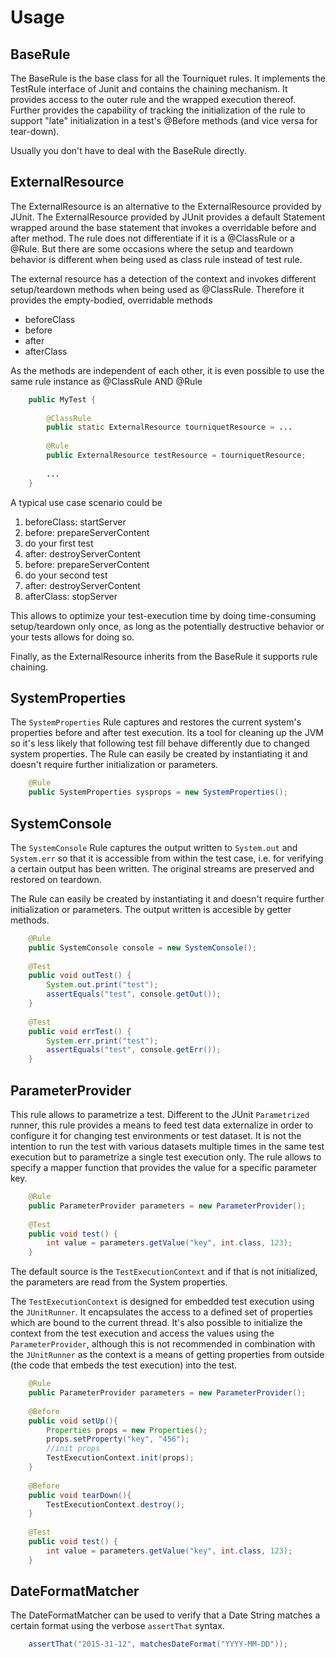 Usage
=====

BaseRule
-----------------------------------

The BaseRule is the base class for all the Tourniquet rules. It implements the TestRule 
interface of Junit and contains the chaining mechanism. It provides access to the outer rule and the wrapped execution 
thereof. Further provides the capability of tracking the initialization of the rule to support "late" initialization 
in a test's @Before methods (and vice versa for tear-down).

Usually you don't have to deal with the BaseRule directly.

ExternalResource
-------------------------------------------

The ExternalResource is an alternative to the ExternalResource provided by JUnit. The 
ExternalResource provided by JUnit provides a default Statement wrapped around the base statement that invokes a 
overridable before and after method. The rule does not differentiate if it is a @ClassRule or a @Rule. But there are 
some occasions where the setup and teardown behavior is different when being used as class rule instead of test rule.

The external resource has a detection of the context and invokes different setup/teardown methods when being used as 
@ClassRule. Therefore it provides the empty-bodied, overridable methods

- beforeClass
- before
- after
- afterClass

As the methods are independent of each other, it is even possible to use the same rule instance as @ClassRule AND @Rule

```java
    public MyTest {
 
        @ClassRule
        public static ExternalResource tourniquetResource = ...
         
        @Rule
        public ExternalResource testResource = tourniquetResource;
         
        ...
    }
```

A typical use case scenario could be

1. beforeClass: startServer
2. before: prepareServerContent
3. do your first test
4. after: destroyServerContent
5. before: prepareServerContent
6. do your second test
7. after: destroyServerContent
8. afterClass: stopServer

This allows to optimize your test-execution time by doing time-consuming setup/teardown only once, as long as the 
potentially destructive behavior or your tests allows for doing so.

Finally, as the ExternalResource inherits from the BaseRule it supports rule chaining.

SystemProperties
-------------------------------------------

The `SystemProperties` Rule captures and restores the current system's properties before and after test execution.
Its a tool for cleaning up the JVM so it's less likely that following test fill behave differently due to changed
system properties. 
The Rule can easily be created by instantiating it and doesn't require further initialization or parameters.

```java
    @Rule
    public SystemProperties sysprops = new SystemProperties();
```
    
SystemConsole
----------------------------------------

The `SystemConsole` Rule captures the output written to `System.out` and `System.err` so that it is accessible from 
within the test case, i.e. for verifying a certain output has been written. The original streams are preserved and
restored on teardown.

The Rule can easily be created by instantiating it and doesn't require further initialization or parameters. The output
written is accesible by getter methods.

```java
    @Rule
    public SystemConsole console = new SystemConsole();
    
    @Test
    public void outTest() {
        System.out.print("test");
        assertEquals("test", console.getOut());
    }
    
    @Test
    public void errTest() {
        System.err.print("test");
        assertEquals("test", console.getErr());
    }
```

    
ParameterProvider
----------------------------------------

This rule allows to parametrize a test. Different to the JUnit `Parametrized` runner, this rule provides a means to
 feed test data externalize in order to configure it for changing test environments or test dataset. It is not the
 intention to run the test with various datasets multiple times in the same test execution but to parametrize a single
 test execution only. The rule allows to specify a mapper function that provides the value for a specific parameter key.
 
```java
    @Rule
    public ParameterProvider parameters = new ParameterProvider();
    
    @Test
    public void test() {
        int value = parameters.getValue("key", int.class, 123);
    }

```
 
The default source is the `TestExecutionContext` and if that is not initialized, the parameters are read from the
 System properties.

The `TestExecutionContext` is designed for embedded test execution using the `JUnitRunner`. It encapsulates the access
to a defined set of properties which are bound to the current thread. It's also possible to initialize the context 
from the test execution and access the values using the `ParameterProvider`, although this is not recommended in 
combination with the `JUnitRunner` as the context is a means of getting properties from outside (the code that embeds 
the test execution) into the test.

```java
    @Rule
    public ParameterProvider parameters = new ParameterProvider();
    
    @Before
    public void setUp(){
        Properties props = new Properties();
        props.setProperty("key", "456");
        //init props
        TestExecutionContext.init(props);
    }
    
    @Before
    public void tearDown(){
        TestExecutionContext.destroy();
    }
    
    @Test
    public void test() {
        int value = parameters.getValue("key", int.class, 123);
    }

```

DateFormatMatcher
-----------------------------------------------

The DateFormatMatcher can be used to verify that a Date String matches a certain format using the verbose `assertThat`
syntax.

```java
    assertThat("2015-31-12", matchesDateFormat("YYYY-MM-DD"));
```
